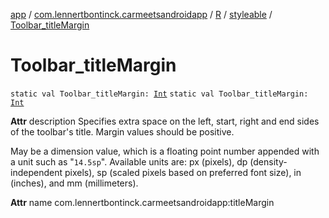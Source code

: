 [app](../../../index.md) / [com.lennertbontinck.carmeetsandroidapp](../../index.md) / [R](../index.md) / [styleable](index.md) / [Toolbar_titleMargin](./-toolbar_title-margin.md)

# Toolbar_titleMargin

`static val Toolbar_titleMargin: `[`Int`](https://kotlinlang.org/api/latest/jvm/stdlib/kotlin/-int/index.html)
`static val Toolbar_titleMargin: `[`Int`](https://kotlinlang.org/api/latest/jvm/stdlib/kotlin/-int/index.html)

**Attr**
description Specifies extra space on the left, start, right and end sides of the toolbar's title. Margin values should be positive.

May be a dimension value, which is a floating point number appended with a unit such as "`14.5sp`". Available units are: px (pixels), dp (density-independent pixels), sp (scaled pixels based on preferred font size), in (inches), and mm (millimeters).

**Attr**
name com.lennertbontinck.carmeetsandroidapp:titleMargin

